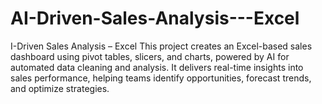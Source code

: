 # AI-Driven-Sales-Analysis---Excel
I-Driven Sales Analysis – Excel This project creates an Excel-based sales dashboard using pivot tables, slicers, and charts, powered by AI for automated data cleaning and analysis. It delivers real-time insights into sales performance, helping teams identify opportunities, forecast trends, and optimize strategies.
